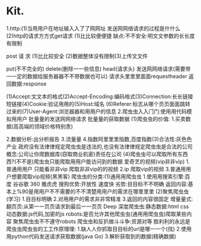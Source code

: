 # Kit.
1.http:(1)当⽤用户在地址输⼊入了了⽹网址 发送⽹网络请求的过程是什什么
(2)http的请求⽅方式get请求
(1)⽐比较便便捷
缺点:不不安全:明⽂文参数的⻓长度有限制

post 请 求 (1)⽐比较安全
(2)数据整体没有限制(3)上传⽂文件

put(不不完全的) delete(删除⼀一些信息) head(请求头)
发送⽹网络请求(需要带⼀一定的数据给服务器器不不带数据也可以) 请求头⾥里里⾯面requestheader
返回数据:response


(1)Accept:⽂文本的格式(2)Accept-Encoding:编码格式(3)Connection:⻓长链接 短链接(4)Cookie:验证⽤用的(5)Host:域名
(6)Referer:标志从哪个⻚页⾯面跳转过来的(7)User-Agent:浏览器器和⽤用户的信息
2.爬⾍虫⼊入⻔门:使⽤用代码模拟⽤用户 批量量的发送⽹网络请求 批量量的获取数据
(1)爬⾍虫的价值:
1.买卖数据(⾼高端的领域价格特别贵)

2.数据分析:出分析报告
3.流量量
4.指数阿⾥里里指数,百度指数(3)合法性:灰⾊色产业
政府没有法律律规定爬⾍虫是违法的,也没有法律律规定爬⾍虫是合法的公司概念:公司让你爬数据库(窃取商业机密)责任在公司
(4)爬⾍虫可以爬取所有东⻄西?(不不是)爬⾍虫只能爬取⽤用户能访问到的数据  爱奇艺的视频(vip⾮非vip)
1.普通⽤用户 只能看⾮非vip 爬取⾮非vip的的视频
2.ip 爬取vip的视频
3.普通⽤用户想要爬取vip视频(⿊黑客)
爬⾍虫的分类:(1)通⽤用爬⾍虫
1.使⽤用搜索引擎:百度 ⾕谷歌 360 雅⻁虎 搜狗优势:开放性 速度快
劣势:⽬目标不不明确
返回内容:基本上%90是⽤用户不不需要的不不清楚⽤用户的需求在哪⾥里里
(2)聚焦爬⾍虫(学习) 1.⽬目标明确
2.对⽤用户的需求⾮非常精准
3.返回的内容很固定
增量量式:翻⻚页:从第⼀一⻚页请求到最后⼀一⻚页
Deep 深度爬⾍虫:静态数据:html css
动态数据:js代码,加密的js
robots:是否允许其他爬⾍虫(通⽤用爬⾍虫)爬取某些内容 聚焦爬⾍虫不不遵守robots
爬⾍虫和反扒做⽃斗争:资源对等 胜利利的永远是爬⾍虫爬⾍虫的⼯工作原理理:
1.缺⼈人你抓取⽬目标的url是哪⼀一个(找)
2.使⽤用python代码发送请求获取数据(java Go) 3.解析获取到的数据(精确数据)
